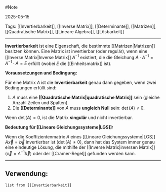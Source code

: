 #Note

2025-05-15

Tags: [[Invertierbarkeit]], [[Inverse Matrix]], [[Determinante]], [[Matrizen]], [[Quadratische Matrix]], [[Lineare Algebra]], [[Lösbarkeit]]

---

**Invertierbarkeit** ist eine Eigenschaft, die bestimmte [[Matrizen|Matrizen]] besitzen können. Eine Matrix ist invertierbar (oder regulär), wenn eine [[Inverse Matrix|Inverse Matrix]] $A^{-1}$ existiert, die die Gleichung $A \cdot A^{-1} = A^{-1} \cdot A = E$ erfüllt (wobei $E$ die [[Einheitsmatrix]] ist).

**Voraussetzungen und Bedingung:**

Für eine Matrix $A$ ist die **Invertierbarkeit** genau dann gegeben, wenn zwei Bedingungen erfüllt sind:

1.  $A$ muss eine **[[Quadratische Matrix|quadratische Matrix]]** sein (gleiche Anzahl Zeilen und Spalten).
2.  Die **[[Determinante]]** von $A$ muss **ungleich Null** sein: $\det(A) \neq 0$.

Wenn $\det(A) = 0$, ist die Matrix **singulär** und nicht invertierbar.

**Bedeutung für [[Lineare Gleichungssysteme|LGS]]:**

Wenn die Koeffizientenmatrix $A$ eines [[Lineare Gleichungssysteme|LGS]] $A\vec{x} = \vec{b}$ invertierbar ist ($\det(A) \neq 0$), dann hat das System immer genau eine eindeutige Lösung, die mithilfe der [[Inverse Matrix|inversen Matrix]] ($\vec{x} = A^{-1}\vec{b}$) oder der [[Cramer-Regel]] gefunden werden kann.

---

## Verwendung:

```dataview
list from [[Invertierbarkeit]]
```